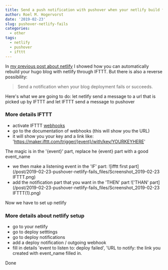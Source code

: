 ```yaml
---
title: Send a push notification with pushover when your netlify build fails
author: Roel M. Hogervorst
date: '2019-02-23'
slug: pushover-netlify-fails
categories:
  - other
tags:
  - netlify
  - pushover
  - ifttt
---
```


In [my previous post about netlify](https://notes.rmhogervorst.nl/post/2019/02/21/schedule-posts-and-netlify-magic/) I showed how you can automatically rebuild your hugo blog
with netlify through IFTTT. But there is also a reverse possibility:

> Send a notification when your blog deployment fails or succeeds.

Here's what we are going to do: let netlify send a message to a url that is picked up by IFTTT and let IFTTT send a message to pushover

### More details IFTTT

- activate IFTTT [webhooks](https://ifttt.com/services/maker_webhooks)
- go to the documentation of webhooks (this will show you the URL)
- it will show you your key and a link like: 'https://maker.ifttt.com/trigger/{event}/with/key/YOURKEYHERE'

The magic is in the '{event}' part, replace he {event} part with a good event_name

- we then make a listening event in the 'IF' part: 
![ifftt first part](/post/2019-02-23-pushover-netlify-fails_files/Screenshot_2019-02-23 IFTTT.png)
- add the notification part that you want in the 'THEN' part !['THAN' part](/post/2019-02-23-pushover-netlify-fails_files/Screenshot_2019-02-23 IFTTT(1).png)


Now we have to set up netlify

### More details about netlify setup
- go to your netlify 
- go to deploy setttings
- go to deploy notifications
- add a deploy notification / outgoing webhook
- fill in details 'event to listen to: deploy failed', 'URL to notify: the link you created with event_name filled in. 

Done
